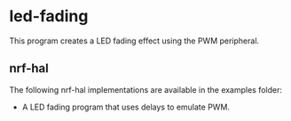 # led-fading

This program creates a LED fading effect using the PWM peripheral.

## nrf-hal

The following nrf-hal implementations are available in the examples folder:
- A LED fading program that uses delays to emulate PWM. 